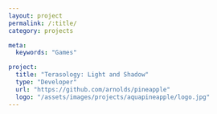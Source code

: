 ```yaml
---
layout: project
permalink: /:title/
category: projects

meta:
  keywords: "Games"

project:
  title: "Terasology: Light and Shadow"
  type: "Developer"
  url: "https://github.com/arnolds/pineapple"
  logo: "/assets/images/projects/aquapineapple/logo.jpg"
---
```

